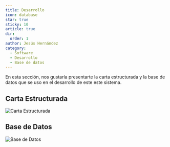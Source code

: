 ```yaml
---
title: Desarrollo
icon: database
star: true
sticky: 10
article: true
dir:
  order: 1
author: Jesús Hernández
category:
  - Software
  - Desarrollo
  - Base de datos
--- 
```


En esta sección, nos gustaría presentarte la carta estructurada y la base de datos que se uso en el desarrollo de este este sistema.

## Carta Estructurada

![Carta Estructurada](/assets/img/carta.jpg)

## Base de Datos

![Base de Datos](/assets/img/database.png)


